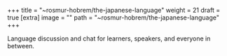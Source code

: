 
+++
title = "~rosmur-hobrem/the-japanese-language"
weight = 21
draft = true
[extra]
image = ""
path = "~rosmur-hobrem/the-japanese-language"
+++

Language discussion and chat for learners, speakers, and everyone in between.
